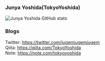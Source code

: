 ### Junya Yoshida(TokyoYoshida)

![Junya Yoshida GitHub stats](https://github-readme-stats.vercel.app/api?username=TokyoYoshida)

<!--
**TokyoYoshida/TokyoYoshida** is a ✨ _special_ ✨ repository because its `README.md` (this file) appears on your GitHub profile.

Here are some ideas to get you started:

- 🔭 I’m currently working on ...
- 🌱 I’m currently learning ...
- 👯 I’m looking to collaborate on ...
- 🤔 I’m looking for help with ...
- 💬 Ask me about ...
- 📫 How to reach me: ...
- 😄 Pronouns: ...
- ⚡ Fun fact: ...
-->

### Blogs

Twitter: https://twitter.com/jugemjugemjugem<BR>
Qiita: https://qiita.com/TokyoYoshida<BR>
Note: https://note.com/tokyoyoshida<BR>
